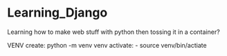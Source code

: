 # Learning_Django
Learning how to make web stuff with python then tossing it in a container?

VENV
create: python -m venv venv
activate: - source venv/bin/actiate
